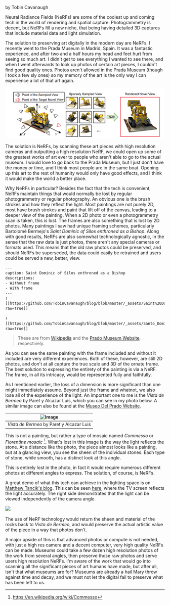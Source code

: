 by Tobin Cavanaugh

Neural Radiance Fields (NeRFs) are some of the coolest up and coming tech in the world of rendering and spatial capture. Photogrammetry is decent, but NeRFs fill a new niche, that being having detailed 3D captures that include material data and light simulation.

The solution to preserving art digitally in the modern day are NeRFs. I recently went to the Prada Museum in Madrid, Spain. It was a fantastic experience, and after two and a half hours my head and feet hurt from seeing so much art. I didn't get to see everything I wanted to see there, and when I went afterwards to look up photos of certain art pieces, I couldn't find good quality ones. Photos aren't allowed in the Prada Museum (though I took a few sly ones) so my memory of the art is the only way I can experience a lot of that art again.

![](https://github.com/TobinCavanaugh/blog/blob/master/_assets/f800d93878ca7a02d9f5be18a638afb8-4096952053.png?raw=true)

The solution is NeRFs, by scanning these art pieces with high resolution cameras and outputting a high resolution NeRF, we could open up some of the greatest works of art ever to people who aren't able to go to the actual museum. I would love to go back to the Prada Museum, but I just don't have the money or time, and I think most people are in the same boat. Opening up this art to the rest of humanity would only have good effects, and I think it would make the world a better place.

Why NeRFs in particular? Besides the fact that the tech is convenient, NeRFs maintain things that would normally be lost by regular photogrammetry or regular photography. An obvious one is the brush strokes and how they reflect the light. Most paintings are not purely 2D, most have brush strokes and paint that lift off of the canvas, leading to a deeper view of the painting. When a 2D photo or even a photogrammetry scan is taken, this is lost. The frames are also something that is lost by 2D photos. Many paintings I saw had unique framing schemes, particularly Bartolomé Bermejo's *Saint Dominic of Silos enthroned as a Bishop*. Along with good results, NeRFs are also somewhat technologically agnostic, in the sense that the raw data is just photos, there aren't any special cameras or formats used. This means that the old raw photos could be preserved, and should NeRFs be superseded, the data could easily be retrained and users could be served a new, better, view.

```image-layout-a
---
caption: Saint Dominic of Silos enthroned as a Bishop
descriptions:
- Without frame
- With frame
---
![[https://github.com/TobinCavanaugh/blog/blob/master/_assets/Saint%20Dominic%20of%20Silos%20enthroned%20as%20a%20Bishop.jpg?raw=true]]

![[https://github.com/TobinCavanaugh/blog/blob/master/_assets/Santo_Domingo_de_Silos_entronizado_como_obispo,_por_Bartolom%C3%A9_Bermejo.jpg?raw=true]]
```
> These are from [Wikipedia](https://en.wikipedia.org/wiki/Bartolom%C3%A9_Bermejo#/media/File:Santo_Domingo_de_Silos_entronizado_como_obispo,_por_Bartolom%C3%A9_Bermejo.jpg) and the [Prado Museum Website](https://www.museodelprado.es/en/the-collection/art-work/saint-dominic-of-silos-enthroned-as-a-bishop/f4cd7ad1-cc50-48fe-86f5-71dfe6672db1), respectively.

As you can see the same painting with the frame included and without it included are very different experiences. Both of these, however, are still 2D photos, and don't at all capture the true scale and 3D of the ornate frame. The best solution to expressing the entirety of the painting is via a NeRF. The frame, in all its intricacy, would be represented fully and faithfully.

As I mentioned earlier, the loss of a dimension is more significant than one might immediately assume. Beyond just the frame and whatnot, we also lose all of the experience of the light. An important one to me is the *Vista de Bermeo* by Paret y Alcazar Luis, which you can see in my photo below. A similar image can also be found at the [Museo Del Prado Website](https://www.museodelprado.es/en/the-collection/art-work/view-of-bermeo/e5c8ce62-39a8-443f-8f43-1b0ac6917d74).

| <center>![Image](https://github.com/TobinCavanaugh/blog/blob/master/_assets/Pasted%20image%2020250320210253.png?raw=true)</center> |
| :--------------------------------------------------------------------------------------------------------------------------------- |
| <center>*Vista de Bermeo* by Paret y Alcazar Luis</center>                                                                         |

This is not a painting, but rather a type of mosaic named *Commesso* or *Florentine mosaic* [^src]. What's lost in this image is the way the light reflects the stone. At a distance like the photo, the piece almost looks like a painting, but at a glancing view, you see the sheen of the individual stones. Each type of stone, while smooth, has a distinct look at this angle.

This is entirely lost in the photo, in fact it would require numerous different photos at different angles to express. The solution, of course, is NeRFs.

A great demo of what this tech can achieve in the lighting space is on [Matthew Tancik's blog](https://www.matthewtancik.com/nerf). This can be seen [here](http://cseweb.ucsd.edu/~viscomp/projects/LF/papers/ECCV20/nerf/website_renders/viewdirs_website_bww.mp4), where the TV screen reflects the light accurately. The right side demonstrates that the light can be viewed independently of the camera angle. 

![](_assets/NeRF_Example.gif)

The use of NeRF technology would return the sheen and material of the rocks back to *Vista de Bermeo*, and would preserve the actual artistic value of the piece in a way that photos don't.

A major upside of this is that advanced photos or compute is not needed, with just a high res camera and a decent computer, very high quality NeRFs can be made. Museums could take a few dozen high resolution photos of the work from several angles, then preserve those raw photos and serve users high resolution NeRFs. I'm aware of the work that would go into scanning all the significant pieces of art humans have made, but after all, isn't that what museums are for? Museums are already a hail Mary throw against time and decay, and we must not let the digital fail to preserve what has been left to us.

[^src]: https://en.wikipedia.org/wiki/Commesso